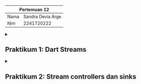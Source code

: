 <table>
    <thead>
        <th style="text-align: center;" colspan="2">Pertemuan 12</th>
    </thead>
    <tbody>
        <tr>
            <td>Nama</td>
            <td>Sandra Devia Arge</td>
        </tr>
        <tr>
            <td>Nim</td>
            <td>2241720222</td>
        </tr>
    </tbody>
</table>

<details>
<summary>

## Praktikum 1: Dart Streams
</summary>

### Langkah 1 : Membuat Project Baru
Membuat sebuah project flutter baru dengan nama **stream_nama** (beri nama panggilan Anda)

### Langkah 2 : Membuka file main.dart

```dart
import 'package:flutter/material.dart';

void main() {
  runApp(const MyApp());
}

class MyApp extends StatelessWidget {
  const MyApp({super.key});

  @override
  Widget build(BuildContext context) {
    return MaterialApp(
      title: 'Stream',
      theme: ThemeData(
        primarySwatch: Colors.deepPurple,
      ),
      home: const StreamHomePage(),
    );
  }
}

class StreamHomePage extends StatefulWidget {
  const StreamHomePage({super.key});

  @override
  State<StreamHomePage> createState() => -StreamHomePage();
}

class _StreamHomePage extends State<StreamHomePage> {
  @override
  Widget build(BuildContext context) {
    return Container();
  }
}
```

>**Soal 1**
>- Menambahkan nama panggilan pada `title` app sebagai identitas hasil pekerjaan
>- Mengganti warna tema aplikasi sesuai kesukaan Anda.

![hasil](/pertemuan_12/img/img1.png)

### Langkah 3 : Membuat baru stream.dart
Membuka file baru di folder lib 
```dart
import 'package:flutter/material.dart';

class ColorStream{

}
```

### Langkah 4 : Menambah variabel colors
Menambahkan variabel di dalam class ColorStream
![hasil](/pertemuan_12/img/Screenshot%202024-11-21%20154951.png)
```dart
final List <Color> colors = [
    Colors.blueGrey,
    Colors.amber,
    Colors.deepPurple,
    Colors.lightBlue,
    Colors.teal,
  ];
```
>**Soal 2**
>- Menambahkan 5 warna lainnya pada variabel `colors`

![hasil](/pertemuan_12/img/Screenshot%202024-11-21%20155353.png)

### Langkah 5 : Menambah method getColors()
Di dalam class ColorStream, tambahkan method berikut:

```dart
  Stream<Color> getColors() async* {}
}
```

### Langkah 6 : Menambah perintah yield*
Menambahkan kode berikut ini

![hasil](/pertemuan_12/img/Screenshot%202024-11-21%20155806.png)

```dart
Stream<Color> getColors() async* {
    yield* Stream.periodic(const Duration(seconds: 1), (int t) {
      int index = t % colors.length;
      return colors[index];
    });
```

>**Soal 3**
>- Jelaskan fungsi keyword yield* pada kode tersebut!
>- Apa maksud isi perintah kode tersebut?
>**Jawaban**
> - Keyword `yield*` di Dart dipakai untuk menghasilkan elemen-elemen dari stream lain. Ibaratnya, `yield*` itu seperti nge-"forward" semua elemen dari sumber lain ke stream kita.
>- Kode program diatas membuat stream warna yang akan berubah setiap 1 detik. Prosesnya :
> 1. Stream mengeluarkan warna dari daftar colors satu per satu.
> 2. Setelah sampai warna terakhir, dia akan balik ke awal (looping).
> 3. Semua elemen dari `Stream.periodic` diteruskan langsung ke `getColors` pakai `yield*`.

### Langkah 7 : Membuka main.dart
Ketik kode impor file ini pada file `main.dart`
`import 'stream.dart';`

### Langkah 8 : Menambah variabel
ketik dua properti ini di dalam class `_StreamHomePageState`
```dart
  Color bgColor = Colors.blueGrey;
  late ColorStream colorStream;
```
### Langkah9 : Menambah method changeColor()
Tetap di file main, Ketik kode seperti berikut

![hasil](/pertemuan_12/img/Screenshot%202024-11-21%20161449.png)

```dart
  void changeColor() async {
    await for (var eventColor in colorStream.getColors()) {
      setState(() {
        bgColor = eventColor;
      });
    }
  }
```
### Langkah 10 : Melakukan override `initState()`
Ketikkan kode seperti berikut
```dart
@override
  void initState() {
    super.initState();
    colorStream = ColorStream();
    changeColor();
  }
```

### Langkah 11 : MEngubah isi `Scaffold()`
sesuaikan kode seperti berikut
```dart
@override
  Widget build(BuildContext context) {
    return Scaffold(
      appBar: AppBar(
        title: const Text('Stream - Sandra'),
      ),
      body: Container(
        color: bgColor,
        child: Center(
          child: Text(
            'Warna background berubah!',
            style: TextStyle(color: Colors.white, fontSize: 24),
          ),
        ),
      ),
    );
  }
}
```
### Langkah 12 : Run


>**Soal 4**
>- Capture hasil praktikum Anda berupa GIF dan lampirkan di README.

![hasil]()

### Langkah 13 : Ganti isi method `changeColor()`
comment atau hapus kode sebelumnya, lalu ketika kode seperti berikut.
```dart
void changeColor() {
    colorStream.getColors().listen((eventColor) {
      setState(() {
        bgColor = eventColor;
      });
    });
  }
```


>**Soal 5**
>- Jelaskan perbedaan menggunakan listen dan await for (langkah 9) !
>
> **Jawaban**
>Perbedaan listen dan await for:
>- listen: Menangani stream dengan callback, cocok untuk stream yang menghasilkan data secara terus-menerus.
>- await for: Blokir sementara kode berikutnya sampai semua elemen stream selesai diproses.

</details>
<details>
<summary>

## Praktikum 2: Stream controllers dan sinks
</summary>

### Langkah 1 : Membuka file stream.dart
Lakukan impor dengan mengetik kode ini.
`import 'dart:async';`

### Langkah 2 : Menambah `class NumberStream`
Tetap di file `stream.dart` tambah class baru seperti berikut.

### Langkah 3 : Menambah `StreamController`
Di dalam class `NumberStream` buatlah variabel seperti berikut.
`final StreamController<int> controller = StreamController<int>();`

### Langkah 4 : Menambah method `addNumberToSink`
Tetap di class `NumberStream` buatlah method ini

### Langkah 5 : Menambah method `close()`

### Langkah 6 : Membuka `main.dart`

### Langkah 7 : Menambah variabel
Di dalam `class _StreamHomePageState` ketik variabel berikut

### Langkah 8 : Edit `iniState()`


### Langkah 9 : Edit dispose()


### Langkah 10 : Menambah method `addRandomNumber()`

### Langkah 11 : Edit method `build()`

### Langkah 12 : Run